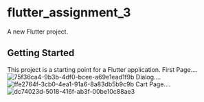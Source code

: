 # flutter_assignment_3

A new Flutter project.

## Getting Started

This project is a starting point for a Flutter application.
First Page....
![75f36ca4-9b3b-4df0-bcee-a69e1ead1f9b](https://github.com/DamnTam/flutter_assignment_3/assets/75781775/d4ed947b-4033-4faa-9009-9d9733bfabd7)
Dialog....
![ffe2764f-3cb0-4ea1-91a6-8a83db5b9c9b](https://github.com/DamnTam/flutter_assignment_3/assets/75781775/25254e08-348c-4f8c-ac7c-1c9ba730c5f3)
Cart Page....
![dc74023d-5018-416f-ab3f-00be10c88ae3](https://github.com/DamnTam/flutter_assignment_3/assets/75781775/c04d2104-112d-4a89-8fa8-544bfa94895c)

